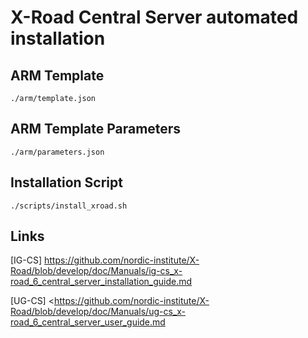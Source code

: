 # X-Road Central Server automated installation

## ARM Template

`./arm/template.json`

## ARM Template Parameters

`./arm/parameters.json`

## Installation Script

`./scripts/install_xroad.sh`

## Links

[IG-CS] https://github.com/nordic-institute/X-Road/blob/develop/doc/Manuals/ig-cs_x-road_6_central_server_installation_guide.md 

[UG-CS] <https://github.com/nordic-institute/X-Road/blob/develop/doc/Manuals/ug-cs_x-road_6_central_server_user_guide.md 

